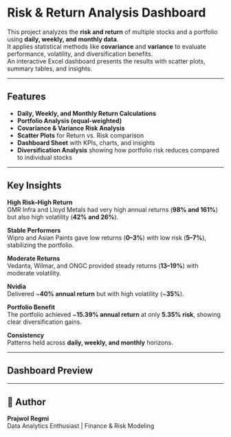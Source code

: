 #  Risk & Return Analysis Dashboard

This project analyzes the **risk and return** of multiple stocks and a portfolio using **daily, weekly, and monthly data**.  
It applies statistical methods like **covariance** and **variance** to evaluate performance, volatility, and diversification benefits.  
An interactive Excel dashboard presents the results with scatter plots, summary tables, and insights.

---

##  Features
- **Daily, Weekly, and Monthly Return Calculations**  
- **Portfolio Analysis (equal-weighted)**  
- **Covariance & Variance Risk Analysis**  
- **Scatter Plots** for Return vs. Risk comparison  
- **Dashboard Sheet** with KPIs, charts, and insights  
- **Diversification Analysis** showing how portfolio risk reduces compared to individual stocks  

---

##  Key Insights

**High Risk–High Return**  
GMR Infra and Lloyd Metals had very high annual returns (**98% and 161%**) but also high volatility (**42% and 26%**).  

**Stable Performers**  
Wipro and Asian Paints gave low returns (**0–3%**) with low risk (**5–7%**), stabilizing the portfolio.  

**Moderate Returns**  
Vedanta, Wilmar, and ONGC provided steady returns (**13–19%**) with moderate volatility.  

**Nvidia**  
Delivered ~**40% annual return** but with high volatility (~**35%**).  

**Portfolio Benefit**  
The portfolio achieved ~**15.39% annual return** at only **5.35% risk**, showing clear diversification gains.  

**Consistency**  
Patterns held across **daily, weekly, and monthly** horizons.  

---

##  Dashboard Preview


---


## 📝 Author
**Prajwol Regmi**  
Data Analytics Enthusiast | Finance & Risk Modeling  


